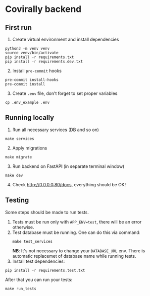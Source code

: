 # Covirally backend

## First run
1. Create virtual environment and install dependencies
```{shell}
python3 -m venv venv
source venv/bin/activate
pip install -r requirements.txt
pip install -r requirements.dev.txt
```
2. Install `pre-commit` hooks
```{shell}
pre-commit install-hooks
pre-commit install
```
3. Create `.env` file, don't forget to set proper variables
```{shell}
cp .env_example .env
```

## Running locally
1. Run all necessary services (DB and so on)
```{shell}
make services
```
2. Apply migrations
```{shell}
make migrate
```
3. Run backend on FastAPI (in separate terminal window)
```{shell}
make dev
```
4. Check http://0.0.0.0:80/docs, everything should be OK!


## Testing
Some steps should be made to run tests.

1. Tests must be run only with `APP_ENV=test`, there will be an error otherwise.
2. Test database must be running. One can do this via command:
    ```shell
    make test_services
    ```
   **NB**: It's not necessary to change your `DATABASE_URL` env.
   There is automatic replacemet of database name while running tests.
3. Install test dependencies:
```shell
pip install -r requirements.test.txt
```

After that you can run your tests:

```{shell}
make run_tests
```
